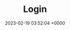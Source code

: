 ---
layout: login
permalink: /login/index.html
title:  "Login"
date:   2023-02-19 03:52:04 +0000
categories: jekyll update
---